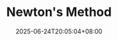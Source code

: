 ---
weight: 440
title: "Newton's Method"
description: ""
icon: "article"
date: "2025-06-24T20:05:04+08:00"
lastmod: "2025-06-24T20:05:04+08:00"
draft: true
toc: true
---